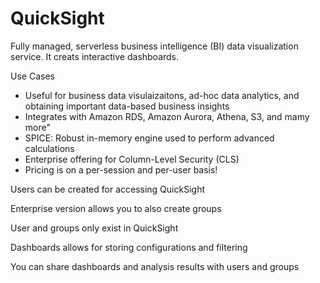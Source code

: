 # QuickSight

Fully managed, serverless business intelligence (BI) data visualization service. It creats interactive dashboards.&#x20;

Use Cases

* Useful for business data visulaizaitons, ad-hoc data analytics, and obtaining important data-based business insights
* Integrates with Amazon RDS, Amazon Aurora, Athena, S3, and mamy more"
* SPICE: Robust in-memory engine used to perform advanced calculations
* Enterprise offering for Column-Level Security (CLS)
* Pricing is on a per-session and per-user basis!

Users can be created for accessing QuickSight

Enterprise version allows you to also create groups

User and groups only exist in QuickSight

Dashboards allows for storing configurations and filtering&#x20;

You can share dashboards and analysis results with users and groups

